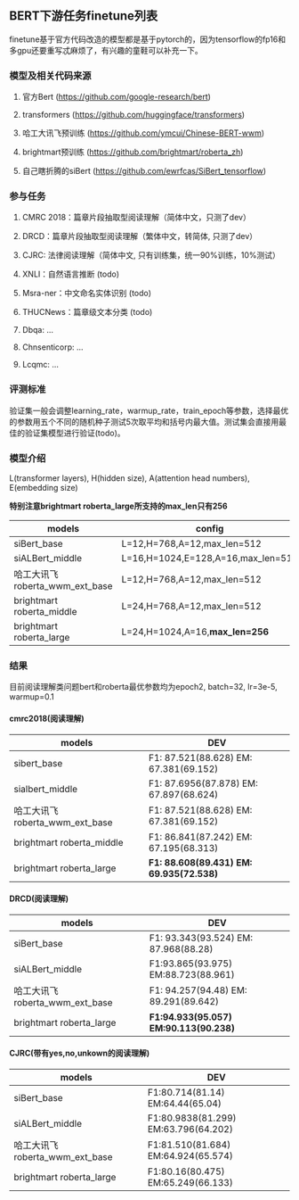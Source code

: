 ## BERT下游任务finetune列表

finetune基于官方代码改造的模型都是基于pytorch的，因为tensorflow的fp16和多gpu还要重写忒麻烦了，有兴趣的童鞋可以补充一下。

### 模型及相关代码来源

1. 官方Bert (https://github.com/google-research/bert)

2. transformers (https://github.com/huggingface/transformers)

3. 哈工大讯飞预训练 (https://github.com/ymcui/Chinese-BERT-wwm)

4. brightmart预训练 (https://github.com/brightmart/roberta_zh)

5. 自己瞎折腾的siBert (https://github.com/ewrfcas/SiBert_tensorflow)

### 参与任务

1. CMRC 2018：篇章片段抽取型阅读理解（简体中文，只测了dev）

2. DRCD：篇章片段抽取型阅读理解（繁体中文，转简体, 只测了dev）

3. CJRC: 法律阅读理解（简体中文, 只有训练集，统一90%训练，10%测试）

4. XNLI：自然语言推断 (todo)

5. Msra-ner：中文命名实体识别 (todo)

6. THUCNews：篇章级文本分类 (todo)

7. Dbqa: ...

8. Chnsenticorp: ...

9. Lcqmc: ...

### 评测标准

验证集一般会调整learning_rate，warmup_rate，train_epoch等参数，选择最优的参数用五个不同的随机种子测试5次取平均和括号内最大值。测试集会直接用最佳的验证集模型进行验证(todo)。

### 模型介绍

L(transformer layers), H(hidden size), A(attention head numbers), E(embedding size)

**特别注意brightmart roberta_large所支持的max_len只有256**

| models | config |
| ------ | ------ |
| siBert_base | L=12,H=768,A=12,max_len=512 |
| siALBert_middle | L=16,H=1024,E=128,A=16,max_len=512 |
| 哈工大讯飞 roberta_wwm_ext_base | L=12,H=768,A=12,max_len=512 |
| brightmart roberta_middle | L=24,H=768,A=12,max_len=512 |
| brightmart roberta_large | L=24,H=1024,A=16,**max_len=256** |


### 结果

目前阅读理解类问题bert和roberta最优参数均为epoch2, batch=32, lr=3e-5, warmup=0.1

#### cmrc2018(阅读理解)

| models | DEV |
| ------ | ------ |
| sibert_base | F1: 87.521(88.628) EM: 67.381(69.152) |
| sialbert_middle | F1: 87.6956(87.878) EM: 67.897(68.624) |
| 哈工大讯飞 roberta_wwm_ext_base | F1: 87.521(88.628) EM: 67.381(69.152) |
| brightmart roberta_middle | F1: 86.841(87.242) EM: 67.195(68.313) |
| brightmart roberta_large | **F1: 88.608(89.431) EM: 69.935(72.538)** |

#### DRCD(阅读理解)

| models | DEV |
| ------ | ------ |
| siBert_base | F1: 93.343(93.524) EM: 87.968(88.28) |
| siALBert_middle | F1:93.865(93.975) EM:88.723(88.961) |
| 哈工大讯飞 roberta_wwm_ext_base | F1: 94.257(94.48) EM: 89.291(89.642) |
| brightmart roberta_large | **F1:94.933(95.057) EM:90.113(90.238)** |

#### CJRC(带有yes,no,unkown的阅读理解)

| models | DEV |
| ------ | ------ |
| siBert_base | F1:80.714(81.14) EM:64.44(65.04) |
| siALBert_middle | F1:80.9838(81.299) EM:63.796(64.202) |
| 哈工大讯飞 roberta_wwm_ext_base | F1:81.510(81.684) EM:64.924(65.574) |
| brightmart roberta_large | F1:80.16(80.475) EM:65.249(66.133) |


